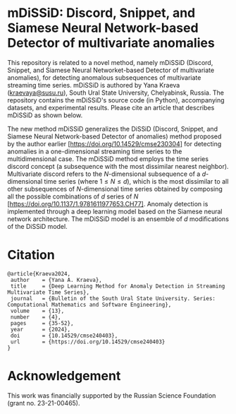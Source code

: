 # mDiSSiD: Discord, Snippet, and Siamese Neural Network-based Detector of multivariate anomalies
This repository is related to a novel method, namely mDiSSiD (Discord, Snippet, and Siamese Neural Networket-based Detector of multivariate anomalies), for detecting anomalous subsequences of multivariate streaming time series. mDiSSiD is authored by Yana Kraeva (kraevaya@susu.ru), South Ural State University, Chelyabinsk, Russia. The repository contains the mDiSSiD's source code (in Python), accompanying datasets, and experimental results. Please cite an article that describes mDiSSiD as shown below.

The new method mDiSSiD generalizes the DiSSiD (Discord, Snippet, and Siamese Neural Network-based Detector of anomalies) method proposed by the author earlier [https://doi.org/10.14529/cmse230304] for detecting anomalies in a one-dimensional streaming time series to the multidimensional case. The mDiSSiD method employs the time series discord concept (a subsequence with the most dissimilar nearest neighbor). Multivariate discord refers to the $N$-dimensional subsequence of a $d$-dimensional time series (where $1 \leqslant N \leqslant d$), which is the most dissimilar to all other subsequences of $N$-dimensional time series obtained by composing all the possible combinations of $d$ series of $N$ [https://doi.org/10.1137/1.9781611977653.CH77]. Anomaly detection is implemented through a deep learning model based on the Siamese neural network architecture. The mDiSSiD model is an ensemble of $d$ modifications of the DiSSiD model.

# Citation
```
@article{Kraeva2024,
 author    = {Yana A. Kraeva},
 title     = {Deep Learning Method for Anomaly Detection in Streaming Multivariate Time Series},
 journal   = {Bulletin of the South Ural State University. Series: Computational Mathematics and Software Engineering},
 volume    = {13},
 number    = {4},
 pages     = {35-52},
 year      = {2024},
 doi       = {10.14529/cmse240403},
 url       = {https://doi.org/10.14529/cmse240403}
}
```
# Acknowledgement
This work was financially supported by the Russian Science Foundation (grant no. 23-21-00465).
